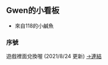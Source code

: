 ## Gwen的小看板 
* 來自118的小鹹魚

### 序號

遊戲裡面兌換喔 (2021/8/24 更新)
[->連結](https://github.com/molinehuang/gwen/blob/ca5588ad1200c77eed8cbe7d2a8e597caba39c31/%E5%BA%8F%E8%99%9F.md)


